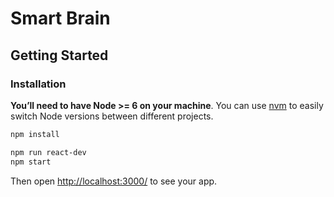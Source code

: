 # Smart Brain


## Getting Started

### Installation

**You’ll need to have Node >= 6 on your machine**. You can use [nvm](https://github.com/creationix/nvm#installation) to easily switch Node versions between different projects.

```sh
npm install
```

```sh
npm run react-dev
npm start
```

Then open [http://localhost:3000/](http://localhost:3000/) to see your app.<br>
